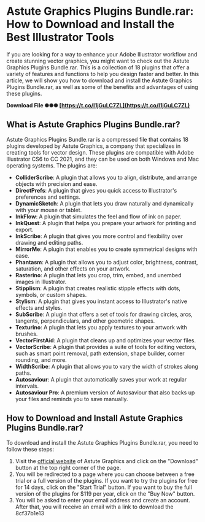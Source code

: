 
 
# Astute Graphics Plugins Bundle.rar: How to Download and Install the Best Illustrator Tools
 
If you are looking for a way to enhance your Adobe Illustrator workflow and create stunning vector graphics, you might want to check out the Astute Graphics Plugins Bundle.rar. This is a collection of 18 plugins that offer a variety of features and functions to help you design faster and better. In this article, we will show you how to download and install the Astute Graphics Plugins Bundle.rar, as well as some of the benefits and advantages of using these plugins.
 
**Download File ✺✺✺ [https://t.co/I1jGuLC7ZL](https://t.co/I1jGuLC7ZL)**


 
## What is Astute Graphics Plugins Bundle.rar?
 
Astute Graphics Plugins Bundle.rar is a compressed file that contains 18 plugins developed by Astute Graphics, a company that specializes in creating tools for vector design. These plugins are compatible with Adobe Illustrator CS6 to CC 2021, and they can be used on both Windows and Mac operating systems. The plugins are:
 
- **ColliderScribe**: A plugin that allows you to align, distribute, and arrange objects with precision and ease.
- **DirectPrefs**: A plugin that gives you quick access to Illustrator's preferences and settings.
- **DynamicSketch**: A plugin that lets you draw naturally and dynamically with your mouse or tablet.
- **InkFlow**: A plugin that simulates the feel and flow of ink on paper.
- **InkQuest**: A plugin that helps you prepare your artwork for printing and export.
- **InkScribe**: A plugin that gives you more control and flexibility over drawing and editing paths.
- **MirrorMe**: A plugin that enables you to create symmetrical designs with ease.
- **Phantasm**: A plugin that allows you to adjust color, brightness, contrast, saturation, and other effects on your artwork.
- **Rasterino**: A plugin that lets you crop, trim, embed, and unembed images in Illustrator.
- **Stipplism**: A plugin that creates realistic stipple effects with dots, symbols, or custom shapes.
- **Stylism**: A plugin that gives you instant access to Illustrator's native effects and styles.
- **SubScribe**: A plugin that offers a set of tools for drawing circles, arcs, tangents, perpendiculars, and other geometric shapes.
- **Texturino**: A plugin that lets you apply textures to your artwork with brushes.
- **VectorFirstAid**: A plugin that cleans up and optimizes your vector files.
- **VectorScribe**: A plugin that provides a suite of tools for editing vectors, such as smart point removal, path extension, shape builder, corner rounding, and more.
- **WidthScribe**: A plugin that allows you to vary the width of strokes along paths.
- **Autosaviour**: A plugin that automatically saves your work at regular intervals.
- **Autosaviour Pro**: A premium version of Autosaviour that also backs up your files and reminds you to save manually.

## How to Download and Install Astute Graphics Plugins Bundle.rar?
 
To download and install the Astute Graphics Plugins Bundle.rar, you need to follow these steps:

1. Visit the [official website](https://astutegraphics.com/plugins/) of Astute Graphics and click on the "Download" button at the top right corner of the page.
2. You will be redirected to a page where you can choose between a free trial or a full version of the plugins. If you want to try the plugins for free for 14 days, click on the "Start Trial" button. If you want to buy the full version of the plugins for $119 per year, click on the "Buy Now" button.
3. You will be asked to enter your email address and create an account. After that, you will receive an email with a link to download the 8cf37b1e13



